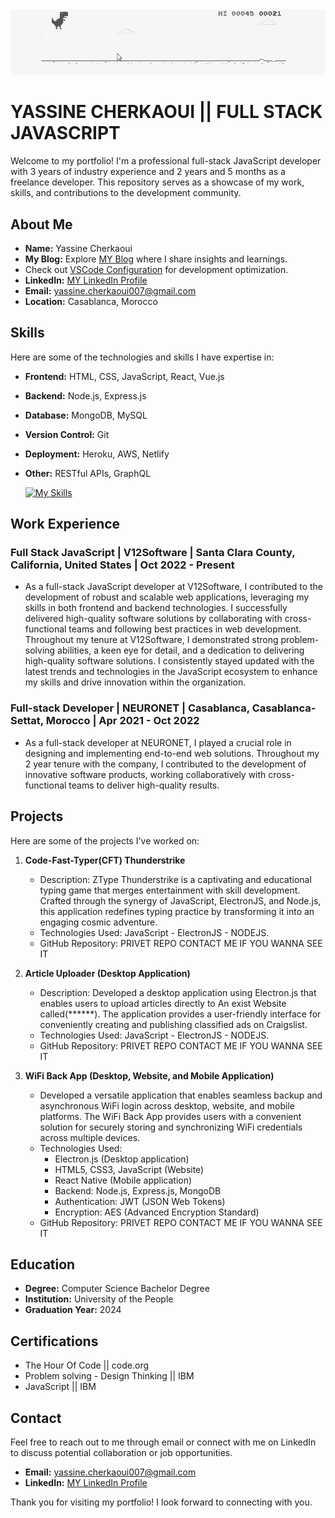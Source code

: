 <center><img src="./tirex.gif"/></center>

# YASSINE CHERKAOUI || FULL STACK JAVASCRIPT

Welcome to my portfolio! I'm a professional full-stack JavaScript developer with 3 years of industry experience and 2 years and 5 months as a freelance developer. This repository serves as a showcase of my work, skills, and contributions to the development community.

## About Me

- **Name:** Yassine Cherkaoui
- **My Blog:** Explore [MY Blog](https://amroot.hashnode.dev/) where I share insights and learnings.
- Check out [VSCode Configuration](https://github.com/yassinecherkaoui/vscode-settings) for development optimization. 
- **LinkedIn:** [MY LinkedIn Profile](https://www.linkedin.com/in/cherkaouiya/)
- **Email:** yassine.cherkaoui007@gmail.com
- **Location:** Casablanca, Morocco

## Skills
Here are some of the technologies and skills I have expertise in:

- **Frontend:** HTML, CSS, JavaScript, React, Vue.js
- **Backend:** Node.js, Express.js
- **Database:** MongoDB, MySQL
- **Version Control:** Git
- **Deployment:** Heroku, AWS, Netlify
- **Other:** RESTful APIs, GraphQL

  [![My Skills](https://skillicons.dev/icons?i=js,html,css,vuejs,react,nodejs,vscode,postman,mysql,mongodb,electron,angular,bootstrap,express,firebase,git,github,java,laravel,nestjs,npm,nuxtjs,stackoverflow,tailwind,vite,vuetify)](https://skillicons.dev)

## Work Experience

### Full Stack JavaScript | V12Software | Santa Clara County, California, United States | Oct 2022 - Present

- As a full-stack JavaScript developer at V12Software, I contributed to the development of robust and scalable web applications, leveraging my skills in both frontend and backend technologies. I successfully delivered high-quality software solutions by collaborating with cross-functional teams and following best practices in web development.
Throughout my tenure at V12Software, I demonstrated strong problem-solving abilities, a keen eye for detail, and a dedication to delivering high-quality software solutions. I consistently stayed updated with the latest trends and technologies in the JavaScript ecosystem to enhance my skills and drive innovation within the organization.

### Full-stack Developer | NEURONET  | Casablanca, Casablanca-Settat, Morocco | Apr 2021 - Oct 2022

- As a full-stack developer at NEURONET, I played a crucial role in designing and implementing end-to-end web solutions. Throughout my 2 year tenure with the company, I contributed to the development of innovative software products, working collaboratively with cross-functional teams to deliver high-quality results.


## Projects

Here are some of the projects I've worked on:

1. **Code-Fast-Typer(CFT) Thunderstrike**
   - Description: ZType Thunderstrike is a captivating and educational typing game that merges entertainment with skill development. Crafted through the synergy of JavaScript, ElectronJS, and Node.js, this application redefines typing practice by transforming it into an engaging cosmic adventure.
   - Technologies Used: JavaScript - ElectronJS - NODEJS.
   - GitHub Repository: PRIVET REPO CONTACT ME IF YOU WANNA SEE IT

2. **Article Uploader (Desktop Application)**
   - Description: Developed a desktop application using Electron.js that enables users to upload articles directly to An exist Website called(******). The application provides a user-friendly interface for conveniently creating and publishing classified ads on Craigslist.
   - Technologies Used: JavaScript - ElectronJS - NODEJS.
   - GitHub Repository: PRIVET REPO CONTACT ME IF YOU WANNA SEE IT
3. **WiFi Back App (Desktop, Website, and Mobile Application)**
   - Developed a versatile application that enables seamless backup and asynchronous WiFi login across desktop, website, and mobile platforms. The WiFi Back App provides users with a convenient solution for securely storing and synchronizing WiFi credentials across multiple devices.
   - Technologies Used:
        - Electron.js (Desktop application)
        - HTML5, CSS3, JavaScript (Website)
        - React Native (Mobile application)
        - Backend: Node.js, Express.js, MongoDB
        - Authentication: JWT (JSON Web Tokens)
        - Encryption: AES (Advanced Encryption Standard)
   - GitHub Repository: PRIVET REPO CONTACT ME IF YOU WANNA SEE IT
 
## Education

- **Degree:** Computer Science Bachelor Degree
- **Institution:** University of the People
- **Graduation Year:** 2024

## Certifications

- The Hour Of Code || code.org
- Problem solving - Design Thinking || IBM
- JavaScript || IBM

## Contact

Feel free to reach out to me through email or connect with me on LinkedIn to discuss potential collaboration or job opportunities.

- **Email:** yassine.cherkaoui007@gmail.com
- **LinkedIn:** [MY LinkedIn Profile](https://www.linkedin.com/in/cherkaouiya/)

Thank you for visiting my portfolio! I look forward to connecting with you.
